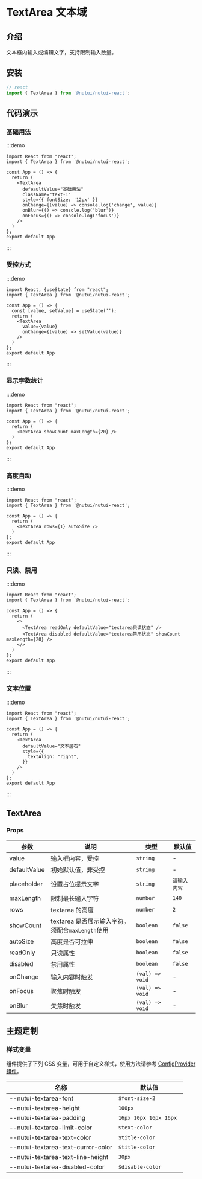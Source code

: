 # TextArea 文本域

## 介绍

文本框内输入或编辑文字，支持限制输入数量。

## 安装

```javascript
// react
import { TextArea } from '@nutui/nutui-react';
```

## 代码演示

### 基础用法

:::demo

```tsx
import React from "react";
import { TextArea } from '@nutui/nutui-react';

const App = () => {
  return (
    <TextArea
      defeaultValue="基础用法"
      className="text-1"
      style={{ fontSize: '12px' }}
      onChange={(value) => console.log('change', value)}
      onBlur={() => console.log('blur')}
      onFocus={() => console.log('focus')}
    />
  )
};
export default App
```
:::

### 受控方式

:::demo

```tsx
import React, {useState} from "react";
import { TextArea } from '@nutui/nutui-react';

const App = () => {
  const [value, setValue] = useState('');
  return (
    <TextArea
      value={value}
      onChange={(value) => setValue(value)}
    />
  )
};
export default App
```
:::

### 显示字数统计

:::demo

```tsx
import React from "react";
import { TextArea } from '@nutui/nutui-react';

const App = () => {
  return (
    <TextArea showCount maxLength={20} />
  )
};
export default App
```
:::

### 高度自动

:::demo

```tsx
import React from "react";
import { TextArea } from '@nutui/nutui-react';

const App = () => {
  return (
    <TextArea rows={1} autoSize />
  )
};
export default App
```
:::

### 只读、禁用

:::demo

```tsx
import React from "react";
import { TextArea } from '@nutui/nutui-react';

const App = () => {
  return (
    <>
      <TextArea readOnly defaultValue="textarea只读状态" />
      <TextArea disabled defaultValue="textarea禁用状态" showCount maxLength={20} />
    </>
  )
};
export default App
```
:::

### 文本位置

:::demo

```tsx
import React from "react";
import { TextArea } from '@nutui/nutui-react';

const App = () => {
  return (
    <TextArea
      defaultValue="文本居右"
      style={{
        textAlign: "right",
      }}
    />
  )
};
export default App
```
:::

## TextArea

### Props

| 参数         | 说明                                              | 类型           | 默认值         |
| ------------ | ------------------------------------------------- | -------------- | -------------- |
| value        | 输入框内容，受控 | `string` | - |
| defaultValue | 初始默认值，非受控                          | `string`         | -              |
| placeholder  | 设置占位提示文字                                  | `string`         | `请输入内容` |
| maxLength    | 限制最长输入字符                                  | `number` | `140`              |
| rows         | textarea 的高度                                   | `number` | `2`            |
| showCount    | textarea 是否展示输入字符。须配合`maxLength`使用 | `boolean`        | `false`        |
| autoSize     | 高度是否可拉伸                                    | `boolean`        | `false`        |
| readOnly     | 只读属性                                          | `boolean`        | `false`        |
| disabled     | 禁用属性                                          | `boolean`        | `false`        |
| onChange     | 输入内容时触发 | `(val) => void`      | - |
| onFocus      | 聚焦时触发     | `(val) => void`      | - |
| onBlur       | 失焦时触发     | `(val) => void`      | - |

## 主题定制

### 样式变量

组件提供了下列 CSS 变量，可用于自定义样式，使用方法请参考 [ConfigProvider 组件](#/zh-CN/component/configprovider)。

| 名称 | 默认值 |
| --- | --- |
| --nutui-textarea-font | `$font-size-2` |
| --nutui-textarea-height | `100px` |
| --nutui-textarea-padding | `16px 10px 16px 16px `|
| --nutui-textarea-limit-color | `$text-color` |
| --nutui-textarea-text-color | `$title-color` |
| --nutui-textarea-text-curror-color  | `$title-color`|
| --nutui-textarea-text-line-height  | `30px` |
| --nutui-textarea-disabled-color | `$disable-color` |
